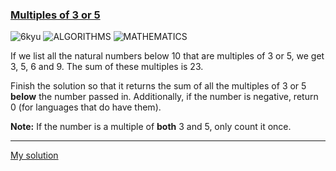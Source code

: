 ### [Multiples of 3 or 5](https://www.codewars.com/kata/514b92a657cdc65150000006/php)
![6kyu](https://img.shields.io/badge/6kyu-yellow)
![ALGORITHMS](https://img.shields.io/badge/ALGORITHMS-grey)
![MATHEMATICS](https://img.shields.io/badge/MATHEMATICS-grey)

If we list all the natural numbers below 10 that are multiples of 3 or 5, we get 3, 5, 6 and 9. The sum of these multiples is 23.

Finish the solution so that it returns the sum of all the multiples of 3 or 5 **below** the number passed in. Additionally, if the number is negative, return 0 (for languages that do have them).

**Note:** If the number is a multiple of **both** 3 and 5, only count it once.

---

[My solution](https://www.codewars.com/kata/reviews/578840b8ea6a1ce290000002/groups/635054a9e2eb05000149201d)
